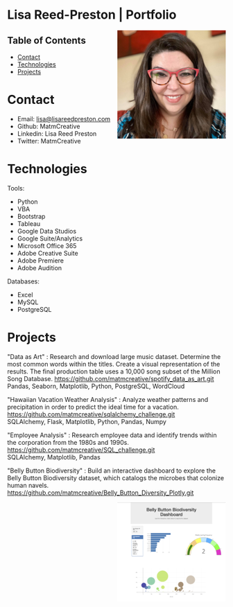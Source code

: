 # Lisa Reed-Preston | Portfolio

<img src="84353488_10157585605635041_8542602484735016960_o.jpg" width=250px align=right>

## Table of Contents
* [Contact](#Contact)
* [Technologies](#Technologies)
* [Projects](#Projects)

# Contact
* Email: lisa@lisareedpreston.com
* Github: MatmCreative
* Linkedin: Lisa Reed Preston
* Twitter: MatmCreative

# Technologies
Tools:
* Python 
* VBA 
* Bootstrap 
* Tableau
* Google Data Studios 
* Google Suite/Analytics 
* Microsoft Office 365 
* Adobe Creative Suite 
* Adobe Premiere 
* Adobe Audition

Databases:
* Excel 
* MySQL 
* PostgreSQL

# Projects
"Data as Art" : Research and download large music dataset. Determine the most common words within the titles. Create a visual representation of the results. The final production table uses a 10,000 song subset of the Million Song Database.	
https://github.com/matmcreative/spotify_data_as_art.git	
Pandas, Seaborn, Matplotlib, Python, PostgreSQL, WordCloud

"Hawaiian Vacation Weather Analysis" : Analyze weather patterns and precipitation in order to predict the ideal time for a vacation.	https://github.com/matmcreative/sqlalchemy_challenge.git	
SQLAlchemy, Flask, Matplotlib, Python, Pandas, Numpy

"Employee Analysis" : Research employee data and identify trends within the corporation from the 1980s and 1990s.	
https://github.com/matmcreative/SQL_challenge.git	
SQLAlchemy, Matplotlib, Pandas

"Belly Button Biodiversity" : Build an interactive dashboard to explore the Belly Button Biodiversity dataset, which catalogs the microbes that colonize human navels.
https://github.com/matmcreative/Belly_Button_Diversity_Plotly.git

<img src="https://github.com/matmcreative/Belly_Button_Diversity_Plotly/blob/master/Images/bbb_dashboard.png?raw=true" width=250px align = right>
